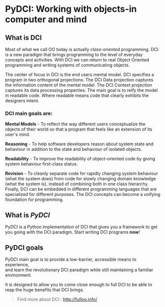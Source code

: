 # PyDCI: Working with objects-in computer and mind


## What is DCI

Most of what we call OO today is actually *class-oriented* programming.
DCI is a new paradigm that brings programming to the level of everyday concepts and activities. With DCI we can return to real Object Oriented programming and writing systems of communicating objects.

The center of focus in DCI is the end users mental model.
DCI specifies a program in two orthogonal projections. The DCI Data projection captures the information content of the mental model. The DCI Context projection captures its data processing properties.
The main goal is to reify the model in readable code. Where readable means
code that clearly exhibits the designers intent.

### DCI main goals are:

**Mental Models** - To reflect the way different users conceptualize the objects of their world so that a program that feels like an extension of its user's mind.

**Reasoning** - To help software developers reason about system state and behaviour in addition to the state and behaviour of isolated objects.

**Readability** - To improve the readability of object-oriented code by giving system behaviour first-class status.

**Revision** - To cleanly separate code for rapidly changing system behaviour (what the system does) from code for slowly changing domain knowledge (what the system is), instead of combining both in one class hierarchy.  
Finally, DCI can be embedded in different programming languages that are specialized for different purposes. The DCI concepts can become a unifying foundation for programming.

## What is *PyDCI*

PyDCI is a Python implementation of DCI that gives you a framework to get you going with the DCI paradigm.
Start writing DCI programs **now**!

## PyDCI goals

PyDCI main goal is to provide a low-barrier, accessible means to experience,  
and learn the revolutionary DCI paradigm while still maintaining a familiar  environment.  

It is designed to allow you to come close enough to full DCI to be able to  
reap the huge benefits that DCI brings.


> Find more about DCI :
http://fulloo.info/
